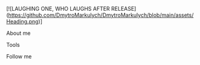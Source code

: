 [![LAUGHING ONE, WHO LAUGHS AFTER RELEASE]
(https://github.com/DmytroMarkulych/DmytroMarkulych/blob/main/assets/Heading.png)]

About me

Tools

Follow me
